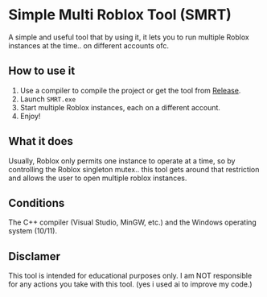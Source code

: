 # Simple Multi Roblox Tool (SMRT)

 A simple and useful tool that by using it, it lets you to run multiple Roblox instances at the time.. on different accounts ofc.

 ## How to use it

 1. Use a compiler to compile the project or get the tool from [Release](https://github.com/realxytrix/Simple-Multi-Roblox-Tool/releases).
 2. Launch `SMRT.exe`
 3. Start multiple Roblox instances, each on a different account.
 4. Enjoy!

 ## What it does

 Usually, Roblox only permits one instance to operate at a time, so by controlling the Roblox singleton mutex.. this tool gets around that restriction and allows the user to open multiple roblox instances.

 ## Conditions

 The C++ compiler (Visual Studio, MinGW, etc.) and the Windows operating system (10/11).

 ## Disclamer

 This tool is intended for educational purposes only.
 I am NOT responsible for any actions you take with this tool.
 (yes i used ai to improve my code.)

